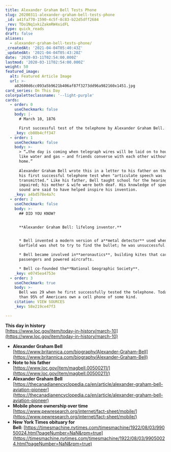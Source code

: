```yaml
---
title: Alexander Graham Bell Tests Phone
slug: 20200311-alexander-graham-bell-tests-phone
_id: a41fa770-1590-4c5f-8c83-b22d5dff2684
_rev: TDo1Nq1xkiZakmRW4xidFL
type: quick_reads
draft: false
aliases:
  - alexander-graham-bell-tests-phone/
_createdAt: '2021-04-04T05:40:43Z'
_updatedAt: '2021-04-04T05:43:20Z'
date: '2020-03-11T02:54:00.000Z'
lastmod: '2020-03-11T02:54:00.000Z'
weight: 50
featured_image:
  alt: Featured Article Image
  url: >-
    a82600d6cc093a5b9621b406af87f3273dd96a982160x1451.jpg
card_series: On This Day
colorpaletteclassname: '--light-purple'
cards:
  - order: 0
    useCheckmark: false
    body: |-
      # March 10, 1876

      First successful test of the telephone by Alexander Graham Bell.
    _key: cb08b4cff347
  - order: 1
    useCheckmark: false
    body: >-
      > “…the day is coming when telegraph wires will be laid on to houses just
      like water and gas — and friends converse with each other without leaving
      home.”  
        
      Alexander Graham Bell wrote this in a letter to his father on the day of
      his first successful telephone test when "articulate speech was
      transmitted." Like his father, Bell taught school for the hearing
      impaired; his mother & wife were both deaf. His knowledge of speech and
      sound are said to have helped inspire his invention.
    _key: a4bd578e4a7c
  - order: 2
    useCheckmark: false
    body: >-
      ## DID YOU KNOW?


      **Alexander Graham Bell: lifelong inventor.**


      * Bell invented a modern version of a**metal detector** used when Pres.
      Garfield was shot to try to find the bullet; he was unsuccessful.

      * Bell became involved in**aeronautics**, building kites that carried
      passengers and powered aircrafts.

      * Bell co-founded the**National Geographic Society**.
    _key: e0745ea4753e
  - order: 3
    useCheckmark: true
    body: >-
      Bell was 29 when he first successfully tested the telephone. Today, more
      than 95% of Americans own a cell phone of some kind.
    citation: VIEW SOURCES
    _key: 58e219ce47f3

---
```

**This day in history**  
[https://www.loc.gov/item/today-in-history/march-10](https://www.loc.gov/item/today-in-history/march-10)

* **Alexander Graham Bell**  
[https://www.britannica.com/biography/Alexander-Graham-Bell](https://www.britannica.com/biography/Alexander-Graham-Bell)
* **Note to his father**  
[https://www.loc.gov/item/magbell.00500211/](https://www.loc.gov/item/magbell.00500211/)
* **Alexander Graham Bell**  
[https://thecanadianencyclopedia.ca/en/article/alexander-graham-bell-aviation-pioneer](https://thecanadianencyclopedia.ca/en/article/alexander-graham-bell-aviation-pioneer)
* **Mobile phone ownership over time**  
[https://www.pewresearch.org/internet/fact-sheet/mobile/](https://www.pewresearch.org/internet/fact-sheet/mobile/)
* **New York Times obituary for Bell:** [https://timesmachine.nytimes.com/timesmachine/1922/08/03/99050024.html?pageNumber=NaN&rpm=true](https://timesmachine.nytimes.com/timesmachine/1922/08/03/99050024.html?pageNumber=NaN&rpm=true)